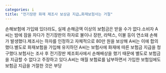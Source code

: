 ```yaml
---
categories: i
title: "전기장판 화재 제조사 보상금 지급…화재보험사는 거절"
---
```

손해보험에 가입돼 있더라도, 실제 손해금액 이상의 보험금은 받을 수가 없다.소비자 A씨는 밤에 잠을 자다가 전기장판의 하자로 불이나 장판, 라텍스, 이불 등이 연소돼 손해가 발생했다.제조사는 하자를 인정하고 자체적으로 80만 원을 보상해 A씨는 이에 합의했다.별도로 화재보험을 가입해 유지하던 A씨는 보험사에 화재에 따른 보험금 지급을 청구했다.보험사는 조사 후 전기장판 제조회사에서 손해배상을 했기 때문에 별도로 보험금을 지급할 수 없다고 주장하고 있다.A씨는 매월 보험료를 납부하면서 가입한 보험임에도 보험금 지급을 거절한 것은 부당